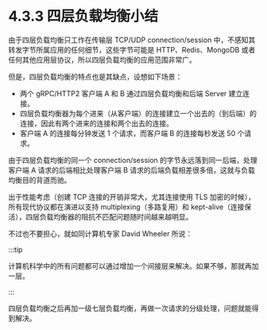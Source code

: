 # 4.3.3 四层负载均衡小结

由于四层负载均衡只工作在传输层 TCP/UDP connection/session 中，不感知其转发字节所属应用的任何细节，这些字节可能是 HTTP、Redis、MongoDB 或者任何其他应用层协议，所以四层负载均衡的应用范围非常广。

但是，四层负载均衡的特点也是其缺点，设想如下场景：

- 两个 gRPC/HTTP2 客户端 A 和 B 通过四层负载均衡和后端 Server 建立连接。
- 四层负载均衡器为每个进来（从客户端）的连接建立一个出去的（到后端）的连接，因此有两个进来的连接和两个出去的连接。
- 客户端 A 的连接每分钟发送 1 个请求，而客户端 B 的连接每秒发送 50 个请求。

由于四层负载均衡的同一个 connection/session 的字节永远落到同一后端，处理客户端 A 请求的后端相比处理客户端 B 请求的后端负载相差很多倍，这就与负载均衡目的背道而驰。

出于性能考虑（创建 TCP 连接的开销非常大，尤其连接使用 TLS 加密的时候），所有现代协议都在演进以支持 multiplexing（多路复用）和 kept-alive（连接保活），四层负载均衡器的阻抗不匹配问题随时间越来越明显。

不过也不要担心，就如同计算机专家 David Wheeler 所说：

:::tip <a/> 

计算机科学中的所有问题都可以通过增加一个间接层来解决。如果不够，那就再加一层。

:::

四层负载均衡之后再加一级七层负载均衡，再做一次请求的分级处理，问题就能得到解决。
